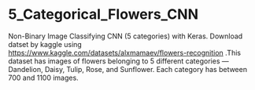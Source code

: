 # 5_Categorical_Flowers_CNN
Non-Binary Image Classifying CNN (5 categories) with Keras. Download datset by kaggle using https://www.kaggle.com/datasets/alxmamaev/flowers-recognition .This dataset has images of flowers belonging to 5 different categories — Dandelion, Daisy, Tulip, Rose, and Sunflower. Each category has between 700 and 1100 images.
